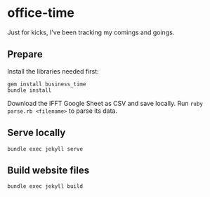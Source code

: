 # office-time

Just for kicks, I've been tracking my comings and goings.

## Prepare
Install the libraries needed first:

    gem install business_time
    bundle install

Download the IFFT Google Sheet as CSV and save locally. Run `ruby parse.rb <filename>` to parse its data.

## Serve locally
    bundle exec jekyll serve

## Build website files
    bundle exec jekyll build